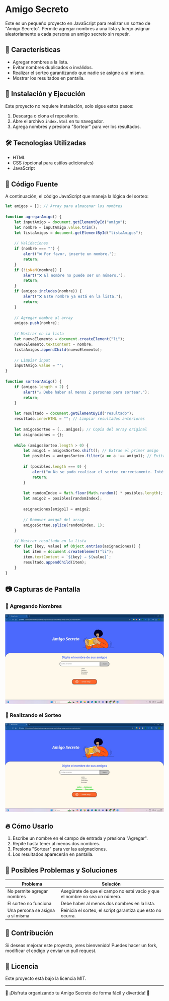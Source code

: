 # Amigo Secreto

Este es un pequeño proyecto en JavaScript para realizar un sorteo de "Amigo Secreto". Permite agregar nombres a una lista y luego asignar aleatoriamente a cada persona un amigo secreto sin repetir.

## 📌 Características
- Agregar nombres a la lista.
- Evitar nombres duplicados o inválidos.
- Realizar el sorteo garantizando que nadie se asigne a sí mismo.
- Mostrar los resultados en pantalla.

## 🚀 Instalación y Ejecución
Este proyecto no requiere instalación, solo sigue estos pasos:
1. Descarga o clona el repositorio.
2. Abre el archivo `index.html` en tu navegador.
3. Agrega nombres y presiona "Sortear" para ver los resultados.

## 🛠️ Tecnologías Utilizadas
- HTML
- CSS (opcional para estilos adicionales)
- JavaScript

## 📜 Código Fuente
A continuación, el código JavaScript que maneja la lógica del sorteo:

```javascript
let amigos = []; // Array para almacenar los nombres

function agregarAmigo() {
    let inputAmigo = document.getElementById("amigo");
    let nombre = inputAmigo.value.trim();
    let listaAmigos = document.getElementById("listaAmigos");

    // Validaciones
    if (nombre === "") {
        alert("❌ Por favor, inserte un nombre.");
        return;
    }
    if (!isNaN(nombre)) {
        alert("❌ El nombre no puede ser un número.");
        return;
    }
    if (amigos.includes(nombre)) {
        alert("❌ Este nombre ya está en la lista.");
        return;
    }

    // Agregar nombre al array
    amigos.push(nombre);

    // Mostrar en la lista
    let nuevoElemento = document.createElement("li");
    nuevoElemento.textContent = nombre;
    listaAmigos.appendChild(nuevoElemento);

    // Limpiar input
    inputAmigo.value = "";
}

function sortearAmigo() {
    if (amigos.length < 2) {
        alert("⚠️ Debe haber al menos 2 personas para sortear.");
        return;
    }

    let resultado = document.getElementById("resultado");
    resultado.innerHTML = ""; // Limpiar resultados anteriores

    let amigosSorteo = [...amigos]; // Copia del array original
    let asignaciones = {};

    while (amigosSorteo.length > 0) {
        let amigo1 = amigosSorteo.shift(); // Extrae el primer amigo
        let posibles = amigosSorteo.filter(a => a !== amigo1); // Evitar que se asigne a sí mismo

        if (posibles.length === 0) {
            alert("❌ No se pudo realizar el sorteo correctamente. Inténtalo de nuevo.");
            return;
        }

        let randomIndex = Math.floor(Math.random() * posibles.length);
        let amigo2 = posibles[randomIndex];

        asignaciones[amigo1] = amigo2;

        // Remover amigo2 del array
        amigosSorteo.splice(randomIndex, 1);
    }

    // Mostrar resultado en la lista
    for (let [key, value] of Object.entries(asignaciones)) {
        let item = document.createElement("li");
        item.textContent = `${key} → ${value}`;
        resultado.appendChild(item);
    }
}
```

## 📷 Capturas de Pantalla
### 📌 Agregando Nombres
![Captura de Agregar Nombres](/challenge-amigo-secreto_esp-main/assets/agregar.jpeg)

### 🎲 Realizando el Sorteo
![Captura del Sorteo](/challenge-amigo-secreto_esp-main/assets/agregarAmigos.jpeg)

## 🔥 Cómo Usarlo
1. Escribe un nombre en el campo de entrada y presiona "Agregar".
2. Repite hasta tener al menos dos nombres.
3. Presiona "Sortear" para ver las asignaciones.
4. Los resultados aparecerán en pantalla.

## 🧐 Posibles Problemas y Soluciones
| Problema | Solución |
|----------|---------|
| No permite agregar nombres | Asegúrate de que el campo no esté vacío y que el nombre no sea un número. |
| El sorteo no funciona | Debe haber al menos dos nombres en la lista. |
| Una persona se asigna a sí misma | Reinicia el sorteo, el script garantiza que esto no ocurra. |

## 📌 Contribución
Si deseas mejorar este proyecto, ¡eres bienvenido! Puedes hacer un fork, modificar el código y enviar un pull request.

## 📄 Licencia
Este proyecto está bajo la licencia MIT.

---

📢 ¡Disfruta organizando tu Amigo Secreto de forma fácil y divertida! 🎁

